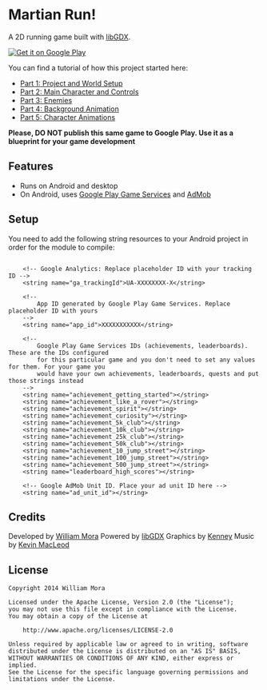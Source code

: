 # Martian Run!

A 2D running game built with [libGDX](http://libgdx.badlogicgames.com).

<a href="https://play.google.com/store/apps/details?id=com.gamestudio24.cityescape.android">
  <img alt="Get it on Google Play"
       src="https://developer.android.com/images/brand/en_generic_rgb_wo_60.png" />
</a>

You can find a tutorial of how this project started here:

* [Part 1: Project and World Setup](http://williammora.com/a-running-game-with-libgdx-part-1)
* [Part 2: Main Character and Controls](http://williammora.com/a-running-game-with-libgdx-part-2)
* [Part 3: Enemies](http://williammora.com/a-running-game-with-libgdx-part-3)
* [Part 4: Background Animation](http://williammora.com/a-running-game-with-libgdx-part-4)
* [Part 5: Character Animations](http://williammora.com/a-running-game-with-libgdx-part-5)

**Please, DO NOT publish this same game to Google Play. Use it as a blueprint for your game development**

## Features
* Runs on Android and desktop
* On Android, uses [Google Play Game Services](https://developers.google.com/games/services/) and
[AdMob](https://www.google.com/admob/)

## Setup
You need to add the following string resources to your Android project in order for the module to
compile:

```

    <!-- Google Analytics: Replace placeholder ID with your tracking ID -->
    <string name="ga_trackingId">UA-XXXXXXXX-X</string>

    <!--
        App ID generated by Google Play Game Services. Replace placeholder ID with yours
    -->
    <string name="app_id">XXXXXXXXXXX</string>

    <!--
        Google Play Game Services IDs (achievements, leaderboards). These are the IDs configured
        for this particular game and you don't need to set any values for them. For your game you
        would have your own achievements, leaderboards, quests and put those strings instead
    -->
    <string name="achievement_getting_started"></string>
    <string name="achievement_like_a_rover"></string>
    <string name="achievement_spirit"></string>
    <string name="achievement_curiosity"></string>
    <string name="achievement_5k_club"></string>
    <string name="achievement_10k_club"></string>
    <string name="achievement_25k_club"></string>
    <string name="achievement_50k_club"></string>
    <string name="achievement_10_jump_street"></string>
    <string name="achievement_100_jump_street"></string>
    <string name="achievement_500_jump_street"></string>
    <string name="leaderboard_high_scores"></string>

    <!-- Google AdMob Unit ID. Place your ad unit ID here -->
    <string name="ad_unit_id"></string>
```

## Credits
Developed by [William Mora](http://williammora.com)
Powered by [libGDX](http://libgdx.badlogicgames.com)
Graphics by [Kenney](http://www.kenney.nl/)
Music by [Kevin MacLeod](http://incompetech.com)

## License
    Copyright 2014 William Mora

    Licensed under the Apache License, Version 2.0 (the "License");
    you may not use this file except in compliance with the License.
    You may obtain a copy of the License at

        http://www.apache.org/licenses/LICENSE-2.0

    Unless required by applicable law or agreed to in writing, software
    distributed under the License is distributed on an "AS IS" BASIS,
    WITHOUT WARRANTIES OR CONDITIONS OF ANY KIND, either express or implied.
    See the License for the specific language governing permissions and
    limitations under the License.
